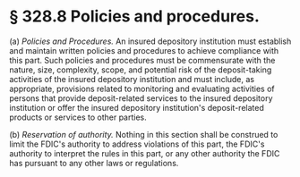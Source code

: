 # § 328.8   Policies and procedures.

(a) *Policies and Procedures.* An insured depository institution must establish and maintain written policies and procedures to achieve compliance with this part. Such policies and procedures must be commensurate with the nature, size, complexity, scope, and potential risk of the deposit-taking activities of the insured depository institution and must include, as appropriate, provisions related to monitoring and evaluating activities of persons that provide deposit-related services to the insured depository institution or offer the insured depository institution's deposit-related products or services to other parties.


(b) *Reservation of authority.* Nothing in this section shall be construed to limit the FDIC's authority to address violations of this part, the FDIC's authority to interpret the rules in this part, or any other authority the FDIC has pursuant to any other laws or regulations.




